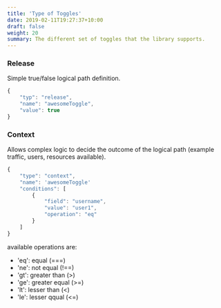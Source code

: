 ```yaml
---
title: 'Type of Toggles'
date: 2019-02-11T19:27:37+10:00
draft: false
weight: 20
summary: The different set of toggles that the library supports.
---
```


### Release

Simple true/false logical path definition.
```js
{
    "typ": "release",
    "name": "awesomeToggle",
    "value": true
}
```
### Context

Allows complex logic to decide the outcome of the logical path (example traffic, users, resources available). 
```js
{
    "type": "context",
    "name": 'awesomeToggle'
    "conditions": [
        {
            "field": "username",
            "value": "user1",
            "operation": "eq"
        }
    ]
}
```
available operations are:
* 'eq': equal (===)
* 'ne': not equal (!==)
* 'gt': greater than (>)
* 'ge': greater equal (>=)
* 'lt': lesser than (<)
* 'le': lesser qqual (<=)

